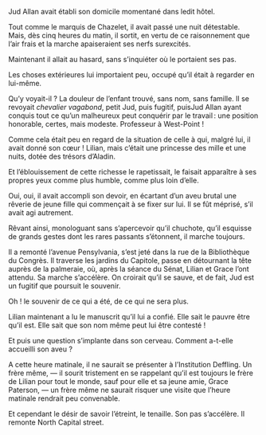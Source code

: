 Jud Allan avait établi son domicile momentané dans ledit hôtel.

Tout comme le marquis de Chazelet, il avait passé une nuit détestable. Mais, dès cinq heures du matin, il sortit, en vertu de ce raisonnement que l’air frais et la marche apaiseraient ses nerfs surexcités.

Maintenant il allait au hasard, sans s’inquiéter où le portaient ses pas.

Les choses extérieures lui importaient peu, occupé qu’il était à regarder
en lui-même. 

Qu’y voyait-il ? La douleur de l’enfant trouvé, sans nom, sans famille. Il se revoyait _chevalier vagabond_, petit Jud, puis fugitif, puisJud Allan
ayant conquis tout ce qu’un malheureux peut conquérir par le travail : une
position honorable, certes, mais modeste. Professeur à West-Point !

Comme cela était peu en regard de la situation de celle à qui, malgré lui,
il avait donné son cœur ! Lilian, mais c’était une princesse des mille et une
nuits, dotée des trésors d’Aladin.

Et l’éblouissement de cette richesse le rapetissait, le faisait apparaître à
ses propres yeux comme plus humble, comme plus loin d’elle.

Oui, oui, il avait accompli son devoir, en écartant d’un aveu brutal une
rêverie de jeune fille qui commençait à se fixer sur lui. Il se fût méprisé,
s’il avait agi autrement.

Rêvant ainsi, monologuant sans s’apercevoir qu’il chuchote, qu’il esquisse
de grands gestes dont les rares passants s’étonnent, il marche toujours.

Il a remonté l’avenue Pensylvania, s’est jeté dans la rue de la Bibliothèque
du Congrès. Il traverse les jardins du Capitole, passe en détournant la tête
auprès de la palmeraie, où, après la séance du Sénat, Lilian et Grace l’ont
attendu. Sa marche s’accélère. On croirait qu’il se sauve, et de fait, Jud
est un fugitif que poursuit le souvenir.

Oh ! le souvenir de ce qui a été, de ce qui ne sera plus.

Lilian maintenant a lu le manuscrit qu’il lui a confié. Elle sait le
pauvre être qu’il est. Elle sait que son nom même peut lui être contesté !

Et puis une question s’implante dans son cerveau. Comment a-t-elle accueilli son aveu ?

A cette heure matinale, il ne saurait se présenter à l’Institution Deffling.
Un frère même, — il sourit tristement en se rappelant qu’il est toujours le
frère de Lilian pour tout le monde, sauf pour elle et sa jeune amie, Grace
Paterson, — un frère même ne saurait risquer une visite que l’heure matinale rendrait peu convenable.

Et cependant le désir de savoir l’étreint, le tenaille. Son pas s’accélère.
Il remonte North Capital street.
